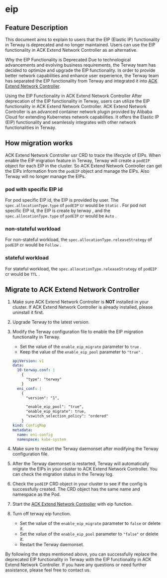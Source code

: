 # eip

## Feature Description

This document aims to explain to users that the EIP (Elastic IP) functionality in Terway is deprecated and no longer maintained. Users can use the EIP functionality in ACK Extend Network Controller as an alternative.

Why the EIP Functionality is Deprecated
Due to technological advancements and evolving business requirements, the Terway team has decided to optimize and upgrade the EIP functionality. In order to provide better network capabilities and enhance user experience, the Terway team has separated the EIP functionality from Terway and integrated it into [ACK Extend Network Controller](https://help.aliyun.com/zh/ack/product-overview/ack-extend-network-controller).

Using the EIP Functionality in ACK Extend Network Controller
After deprecation of the EIP functionality in Terway, users can utilize the EIP functionality in ACK Extend Network Controller. ACK Extend Network Controller is an advanced container network plugin provided by Alibaba Cloud for extending Kubernetes network capabilities. It offers the Elastic IP (EIP) functionality and seamlessly integrates with other network functionalities in Terway.

## How migration works

ACK Extend Network Controller usr CRD to trace the lifecycle of EIPs.
When enable the EIP migration feature in Terway, Terway will create a `podEIP` object for each EIP in the cluster.
So ACK Extend Network Controller can get the EIPs information from the `podEIP` object and manage the EIPs. Also Terway will no longer manage the EIPs.

### pod with specific EIP id

For pod specific EIP id, the EIP is provided by user. The `spec.allocationType.type` of `podEIP` cr would be `Static` .
For pod not specific EIP id, the EIP is create by terway , and the `spec.allocationType.type` of `podEIP` cr would be `Auto` .

### non-stateful workload

For non-stateful workload, the `spec.allocationType.releaseStrategy` of `podEIP` cr would be `Follow` .

### stateful workload

For stateful workload, the `spec.allocationType.releaseStrategy` of `podEIP` cr would be `TTL` .

## Migrate to ACK Extend Network Controller

1. Make sure ACK Extend Network Controller is **NOT** installed in your cluster. If ACK Extend Network Controller is already installed, please uninstall it first.
2. Upgrade Terway to the latest version.
3. Modify the Terway configuration file to enable the EIP migration functionality in Terway.
   - Set the value of the `enable_eip_migrate` parameter to `true` .
   - Keep the value of the `enable_eip_pool` parameter to `"true"` .

    ```yaml
    apiVersion: v1  
    data:
      10-terway.conf: |
        {
          "type": "terway"
        }
      eni_conf: |
        {
          "version": "1",
    
          "enable_eip_pool": "true",
          "enable_eip_migrate": true,
          "vswitch_selection_policy": "ordered"
        }
    kind: ConfigMap
    metadata:
      name: eni-config
      namespace: kube-system
    ```

4. Make sure to restart the Terway daemonset after modifying the Terway configuration file.
5. After the Terway daemonset is restarted, Terway will automatically migrate the EIPs in your cluster to ACK Extend Network Controller. You can check the migration status in the Terway log.
6. Check the `podEIP` CRD object in your cluster to see if the config is successfully created. The CRD object has the same name and namespace as the Pod.
7. Start the [ACK Extend Network Controller](https://www.alibabacloud.com/help/en/ack/ack-managed-and-ack-dedicated/user-guide/associate-an-eip-with-a-pod-1) with eip function.
8. Turn off terway eip function.
   - Set the value of the `enable_eip_migrate` parameter to `false` or delete it.
   - Set the value of the `enable_eip_pool` parameter to `"false"` or delete it.
   - Restart the Terway daemonset.

By following the steps mentioned above, you can successfully replace the deprecated EIP functionality in Terway with the EIP functionality in ACK Extend Network Controller. If you have any questions or need further assistance, please feel free to contact us.
